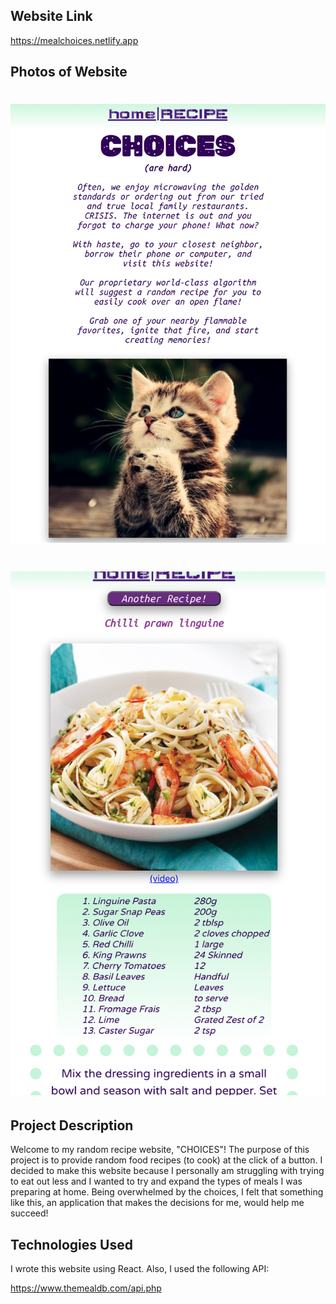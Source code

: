 
## Website Link

https://mealchoices.netlify.app

## Photos of Website

# ![](/choices-photo-1.png)
# ![](/choices-photo-2.png)

## Project Description

Welcome to my random recipe website, "CHOICES"! The purpose of this project is to provide random food recipes (to cook) at the click of a button.  I decided to make this website because I personally am struggling with trying to eat out less and I wanted to try and expand the types of meals I was preparing at home. Being overwhelmed by the choices, I felt that something like this, an application that makes the decisions for me, would help me succeed!

## Technologies Used

I wrote this website using React.  Also, I used the following API:

https://www.themealdb.com/api.php

<!-- ## Struggles

- When I had the useEffect, the image from the link would render twice.  I fixed this by removing the strict router tag from the index.js.

- kept trying to use useEffect to fire on button click, decided to just use an onClick and then make a handleClick function, repeating the fetch code.  Is this the only way?  Not DRY.

- when trying to use the cocktail API (old idea), I kept getting back SyntaxError: Unexpected token < in JSON at position 0.  This was because the fetch url didn't have https:// in front of it.

- Getting rid of the broken link icon that appears while images are loading.  I found a solution on stack overflow, where you set state for "loading" and initialState to "true", and then you have a div designated as an "image container" for the image you are working on.  You set style on the image container to hide while loading state is true, and show while loading state is false. >>style={{visibility: loading ? "hidden" : "visible"}}<<. <br><br>
To set loading state to false they put a for loop in the fetch that uses a React hook called useRef, and then compares some number value from the fetched data, creates a condition for that comparison to return false or true, and then the loading state is set to false, then displaying the image container div on the page.  This effectively removes the unsightly broken link icon, but there is still a delay in the image loading.  I do not know why this works.  There is a more advanced method of image loading, "lazy loading" or using a placeholder image, but it seemed too advanced for now so coming back later.

- If you don't put your fetch in a useEffect it will loop forever.

- In my Categories.js, the entire thing wasn't working because I put a "{" instead of a "(" after the arrow function.

- I completely misunderstood how "return" worked in fetch's.  I was not passing data down correctly, and then was getting *very* confused about why the console.log's I were using weren't using

- I learned that a background should be a solid color, because the styling gets messed up if you have to scroll at all.  

- I learned the best solution for blank space is to put in content.

- The JS I had to use to display recipe ingredients and ingredient amounts took me a minute to figure out.  

## Stretch Goals

- Media Queries to make the desktop version better
- I would like to switch API's to one that includes nutritional information, such as calories and macros.  
- Looking for a way to format the "cooking instruction" paragraph.  As of now it's being pulled out of the API, so there's no way to format the block of text to be more accessible.
- I would like to be able to search foods by category. Doing this with the current API is possible, but I was not able to complete this feature by the project deadline. -->